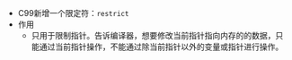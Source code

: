 <!--
 * @Author: JohnJeep
 * @Date: 2019-08-30 13:36:34
 * @LastEditTime: 2021-04-02 13:50:54
 * @LastEditors: Please set LastEditors
 * @Description: C语言中restrict关键字用法
--> 
- C99新增一个限定符：`restrict` 
- 作用
  - 只用于限制指针。告诉编译器，想要修改当前指针指向内存的的数据，只能通过当前指针操作，不能通过除当前指针以外的变量或指针进行操作。

